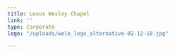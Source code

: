 ```yaml
---
title: Lexus Wesley Chapel
link: ''
type: Corporate
logo: "/uploads/wele_logo_alternative-02-12-18.jpg"

---
```

